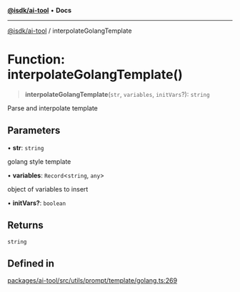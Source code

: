 [**@isdk/ai-tool**](../README.md) • **Docs**

***

[@isdk/ai-tool](../globals.md) / interpolateGolangTemplate

# Function: interpolateGolangTemplate()

> **interpolateGolangTemplate**(`str`, `variables`, `initVars`?): `string`

Parse and interpolate template

## Parameters

• **str**: `string`

golang style template

• **variables**: `Record`\<`string`, `any`\>

object of variables to insert

• **initVars?**: `boolean`

## Returns

`string`

## Defined in

[packages/ai-tool/src/utils/prompt/template/golang.ts:269](https://github.com/isdk/ai-tool.js/blob/e324043799402aa2caa41711a9168487ab85c166/src/utils/prompt/template/golang.ts#L269)
